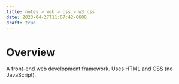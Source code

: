 ```yaml
---
title: notes > web > css > w3 css
date: 2023-04-27T11:07:42-0600
draft: true
---
```

# Overview
A front-end web development framework.
Uses HTML and CSS (no JavaScript).
